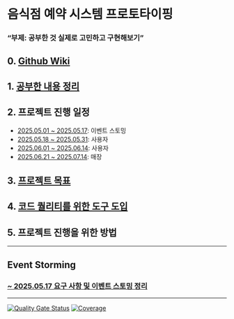 # 음식점 예약 시스템 프로토타이핑
### <q>부제: 공부한 것 실제로 고민하고 구현해보기</q>

## 0. [Github Wiki](https://github.com/newkayak12/prototype-reservation-system/wiki/Prototype%E2%80%90reservation%E2%80%90system)

## 1. [공부한 내용 정리](https://newkayak12.github.io/2025/05/09/rollup-2025-01.firstHalf.html)
## 2. 프로젝트 진행 일정
  - [2025.05.01 ~ 2025.05.17](https://github.com/users/newkayak12/projects/2): 이벤트 스토밍
  - [2025.05.18 ~ 2025.05.31](https://github.com/users/newkayak12/projects/3): 사용자 
  - [2025.06.01 ~ 2025.06.14](https://github.com/users/newkayak12/projects/4): 사용자
  - [2025.06.21 ~ 2025.07.14](https://github.com/users/newkayak12/projects/6): 매장

## 3. [프로젝트 목표](/.github/PROJECT.md)
## 4. [코드 퀄리티를 위한 도구 도입](.github/CODE_STYLE.md)
## 5. 프로젝트 진행을 위한 방법 


---

## Event Storming
###   [~ 2025.05.17 요구 사항 및 이벤트 스토밍 정리](https://github.com/newkayak12/prototype-reservation-system/wiki/Event-Storming)


------
[![Quality Gate Status](https://sonarcloud.io/api/project_badges/measure?project=newkayak12_prototype-reservation-system&metric=alert_status)](https://sonarcloud.io/summary/new_code?id=newkayak12_prototype-reservation-system)
[![Coverage](https://img.shields.io/codecov/c/github/newkayak12/prototype-reservation-system/master?style=flat)](https://app.codecov.io/gh/newkayak12/prototype-reservation-system)


